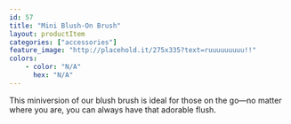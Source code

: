 ```yaml
---
id: 57
title: "Mini Blush-On Brush"
layout: productItem
categories: ["accessories"]
feature_image: "http://placehold.it/275x335?text=ruuuuuuuuu!!"
colors:
    - color: "N/A"
      hex: "N/A"
---
```

This miniversion of our blush brush is ideal for those on the go—no matter where you are, you can always have that adorable flush.